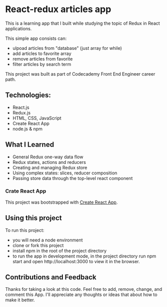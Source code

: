 # React-redux articles app

This is a learning app that I built while studying the topic of Redux in React applications. 

This simple app consists can:
- ulpoad articles from "database" (just array for while)
- add articles to favorite array
- remove articles from favorite
- filter articles by search term

This project was built as part of Codecademy Front End Engineer career path.

## Technologies:
- React.js
- Redux.js
- HTML, CSS, JavaScript
- Create React App
- node.js & npm

## What I Learned
- General Redux one-way data flow
- Redux states, actions and reducers
- Creating and managing Redux store
- Using complex states: slices, reducer composition
- Passing store data through the top-level react component

### Crate React App
This project was bootstrapped with [Create React App](https://github.com/facebook/create-react-app).

## Using this project
To run this project:

- you will need a node environment
- clone or fork this project
- install npm in the root of the project directory
- to run the app in development mode, in the project directory run npm start and open http://localhost:3000 to view it in the browser.

## Contributions and Feedback
Thanks for taking a look at this code. Feel free to add, remove, change, and comment this App. I'll appreciate any thoughts or ideas that about how to make it better. 